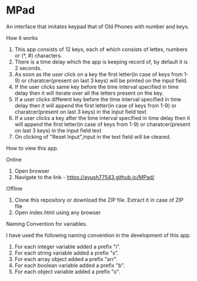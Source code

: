 # MPad
An interface that imitates keypad that of Old Phones with number and keys.

How it works

1. This app consists of 12 keys, each of which consists of lettes, numbers or (*, #) characters.
2. There is a time delay which the app is keeping record of, by default it is 2 seconds. 
3. As soon as the user click on a key the first letter(in case of keys from 1-9) or charatcer(present on last 3 keys) will be 
   printed on the input field.
4. If the user clicks same key before the time interval specified in time delay then it will iterate over all the letters 
   present on the key. 
5. If a user clicks different key before the time interval specified in time delay then it will append the 
   first letter(in case of keys from 1-9) or charatcer(present on last 3 keys) in the input field text
6. If a user clicks a key after the time interval specified in time delay then it will append the 
   first letter(in case of keys from 1-9) or charatcer(present on last 3 keys) in the input field text
7. On clicking of "Reset Input",input in the text field will be cleared.

How to view this app.

Online
  1. Open browser
  2. Navigate to the link - https://ayush77543.github.io/MPad/

Offline
  1. Clone this repository or download the ZIP file. Extract it in case of ZIP file
  2. Open index.html using any browser


Naming Convention for variables.

I have used the following naming convention in the development of this app.

1. For each integer variable added a prefix "i".
2. For each string variable added a prefix "s".
3. For each array object added a prefix "arr".
4. For each boolean variable added a prefix "b".
5. For each object variable added a prefix "o".
